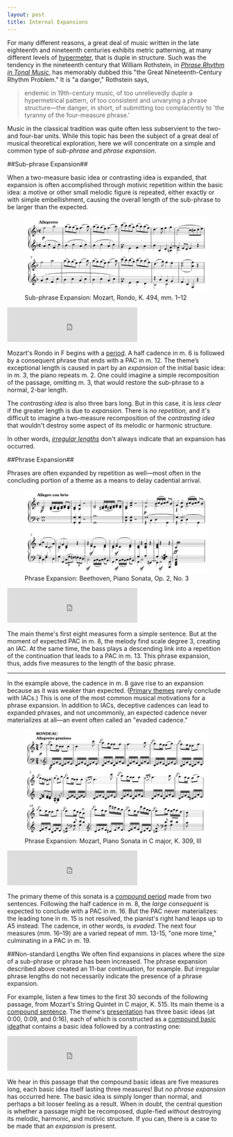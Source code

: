 ```yaml
---
layout: post
title: Internal Expansions
---
```


For many different reasons, a great deal of music written in the late eighteenth and nineteenth centuries exhibits metric patterning, at many different levels of [hypermeter](http://courses.music.indiana.edu/rhythm/illustrations/hypermeter.html), that is duple in structure. Such was the tendency in the nineteenth century that William Rothstein, in [*Phrase Rhythm in Tonal Music*](https://openlibrary.org/works/OL4649619W/Phrase_rhythm_in_tonal_music), has memorably dubbed this "the Great Nineteenth-Century Rhythm Problem." It is "a danger," Rothstein says,
<blockquote>endemic in 19th-century music, of too unrelievedly duple a hypermetrical pattern, of too consistent and unvarying a phrase structure—the danger, in short, of submitting too complacently to 'the tyranny of the four-measure phrase.'</blockquote>

Music in the classical tradition was quite often less subservient to the two- and four-bar units. While this topic has been the subject of a great deal of musical theoretical exploration, here we will concentrate on a simple and common type of *sub-phrase* and *phrase expansion*. 

##Sub-phrase Expansion##

When a two-measure basic idea or contrasting idea is expanded, that expansion is often accomplished through motivic repetition within the basic idea: a motive or other small melodic figure is repeated, either exactly or with simple embellishment, causing the overall length of the sub-phrase to be larger than the expected.  

<figure>	
  <img src="Graphics/form/k494.png">
  <figcaption>Sub-phrase Expansion: Mozart, Rondo, K. 494, mm. 1–12</figcaption>
</figure>
	
<iframe src="https://embed.spotify.com/?uri=spotify:track:78LK9tbF0jwOd4PYtk42WD" width="300" height="80" frameborder="0" allowtransparency="true"></iframe>
	
Mozart's Rondo in F begins with a [period](period.html). A half cadence in m. 6 is followed by a consequent phrase that ends with a PAC in m. 12. The theme’s exceptional length is caused in part by an *expansion* of the initial basic idea: in m. 3, the piano repeats m. 2. One could imagine a simple recomposition of the passage, omitting m. 3, that would restore the sub-phrase to a normal, 2-bar length.

The *contrasting idea* is also three bars long. But in this case, it is *less clear* if the greater length is due to *expansion.* There is *no repetition,* and it's difficult to imagine a two-measure recomposition of the *contrasting idea* that wouldn't destroy some aspect of its melodic or harmonic structure. 

In other words, [*irregular lengths*](internalExpansions.html#non-standard-lengths) don't always indicate that an expansion has occurred.

##Phrase Expansion##

Phrases are often expanded by repetition as well—most often in the concluding portion of a theme as a means to delay cadential arrival.
		
<figure>	
  <img src="Graphics/form/op2no3.png">
  <figcaption>Phrase Expansion: Beethoven, Piano Sonata, Op. 2, No. 3</figcaption>
</figure>
	
<iframe src="https://embed.spotify.com/?uri=spotify:track:5wi0p2gHWFYSwnjgHSYEP3" width="300" height="80" frameborder="0" allowtransparency="true"></iframe>
	
The main theme's first eight measures form a simple sentence. But at the moment of expected PAC in m. 8, the melody find scale degree 3, creating an IAC. At the same time, the bass plays a descending link into a repetition of the continuation that leads to a PAC in m. 13. This phrase expansion, thus, adds five measures to the length of the basic phrase. 

<hr>

In the example above, the cadence in m. 8 gave rise to an expansion because as it was weaker than expected. ([Primary themes](sonataThematicModules.html#primary-theme-module-p) rarely conclude with IACs.) This is one of the most common musical motivations for a phrase expansion. In addition to IACs, deceptive cadences can lead to expanded phrases, and not uncommonly, an expected cadence never materializes at all—an event often called an "evaded cadence."

<figure>	
  <img src="Graphics/form/k309.png">
  <figcaption>Phrase Expansion: Mozart, Piano Sonata in C major, K. 309, III</figcaption>
</figure>

<iframe src="https://embed.spotify.com/?uri=spotify:track:7DsGTbl7EABrY5GK6Dza9P" width="300" height="80" frameborder="0" allowtransparency="true"></iframe>

The primary theme of this sonata is a [compound period](compoundPeriod.html#a-compound-period-comprised-of-two-sentences) made from two sentences. Following the half cadence in m. 8, the *large consequent* is expected to conclude with a PAC in m. 16. But the PAC never materializes: the leading tone in m. 15 is not resolved, the pianist's right hand leaps up to A5 instead. The cadence, in other words, is *evaded*. The next four measures (mm. 16–19) are a varied repeat of mm. 13-15, "one more time," culminating in a PAC in m. 19.

##Non-standard Lengths
We often find expansions in places where the size of a sub-phrase or phrase has been increased. The phrase expansion described above created an 11-bar continuation, for example. But irregular phrase lengths do not necessarily indicate the presence of a phrase expansion. 

For example, listen a few times to the first 30 seconds of the following passage, from Mozart's String Quintet in C major, K. 515. Its main theme is a [compound sentence](compoundSentence.html). The theme's [presentation](themeFunctions.html#presentation) has three basic ideas (at 0:00, 0:09, and 0:16), each of which is constructed as a [compound basic idea](hybridThemes.html#compound-basic-idea)that contains a basic idea followed by a contrasting one:

<iframe src="https://embed.spotify.com/?uri=spotify%3Atrack%3A0Mkcj2eA2EMqMGfzwCnd0u" width="300" height="80" frameborder="0" allowtransparency="true"></iframe>
   
We hear in this passage that the compound basic ideas are five measures long, each basic idea itself lasting three measures! But *no phrase expansion* has occurred here. The basic idea is simply longer than normal, and perhaps a bit looser feeling as a result. When in doubt, the central question is whether a passage might be recomposed, duple-fied *without* destroying its melodic, harmonic, and motivic structure. If you can, there is a case to be made that an *expansion* is present.

